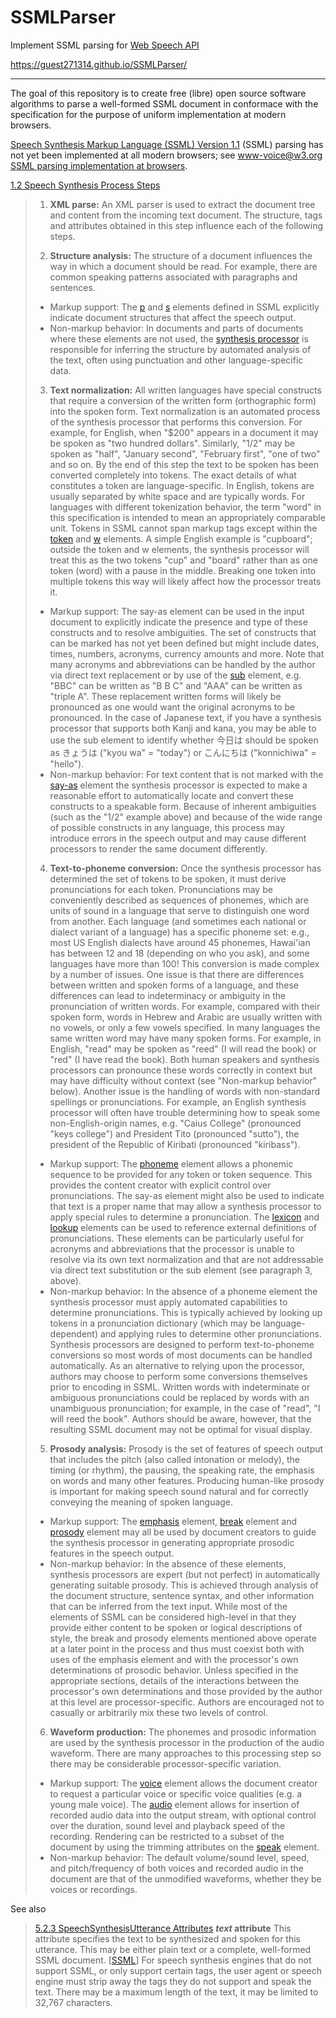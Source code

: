 # SSMLParser
Implement SSML parsing for [Web Speech API](https://w3c.github.io/speech-api/speechapi.html)

https://guest271314.github.io/SSMLParser/

----


The goal of this repository is to create free (libre) open source software algorithms to parse a well-formed SSML document in conformace with the specification for the purpose of uniform implementation at modern browsers.


[Speech Synthesis Markup Language (SSML) Version 1.1](https://www.w3.org/TR/2010/REC-speech-synthesis11-20100907/) (SSML) parsing has not yet been implemented at all modern browsers; see [www-voice@w3.org](https://lists.w3.org/Archives/Public/www-voice/) [SSML parsing implementation at browsers](https://lists.w3.org/Archives/Public/www-voice/2017OctDec/0000.html).


[1.2 Speech Synthesis Process Steps](https://www.w3.org/TR/2010/REC-speech-synthesis11-20100907/#S1.2)

> 1. **XML parse:** An XML parser is used to extract the document tree and content from the incoming text document. The structure, tags and attributes obtained in this step influence each of the following steps.
> 
> 2. **Structure analysis:** The structure of a document influences the way in which a document should be read. For example, there are common speaking patterns associated with paragraphs and sentences.
> 
>  - Markup support: The [p](https://www.w3.org/TR/2010/REC-speech-synthesis11-20100907/#edef_paragraph) and [s](https://www.w3.org/TR/2010/REC-speech-synthesis11-20100907/#edef_sentence) elements defined in SSML explicitly indicate document structures that affect the speech output.
> - Non-markup behavior: In documents and parts of documents where these elements are not used, the [synthesis processor](https://www.w3.org/TR/2010/REC-speech-synthesis11-20100907/#term-processor) is responsible for inferring the structure by automated analysis of the text, often using punctuation and other language-specific data.
> 
> 3. **Text normalization:** All written languages have special constructs that require a conversion of the written form (orthographic form) into the spoken form. Text normalization is an automated process of the synthesis processor that performs this conversion. For example, for English, when "$200" appears in a document it may be spoken as "two hundred dollars". Similarly, "1/2" may be spoken as "half", "January second", "February first", "one of two" and so on. By the end of this step the text to be spoken has been converted completely into tokens. The exact details of what constitutes a token are language-specific. In English, tokens are usually separated by white space and are typically words. For languages with different tokenization behavior, the term "word" in this specification is intended to mean an appropriately comparable unit. Tokens in SSML cannot span markup tags except within the [token](https://www.w3.org/TR/2010/REC-speech-synthesis11-20100907/#edef_token) and [w](https://www.w3.org/TR/2010/REC-speech-synthesis11-20100907/#edef_word) elements. A simple English example is "cup<break/>board"; outside the token and w elements, the synthesis processor will treat this as the two tokens "cup" and "board" rather than as one token (word) with a pause in the middle. Breaking one token into multiple tokens this way will likely affect how the processor treats it.
> 
>  - Markup support: The say-as element can be used in the input document to explicitly indicate the presence and type of these constructs and to resolve ambiguities. The set of constructs that can be marked has not yet been defined but might include dates, times, numbers, acronyms, currency amounts and more. Note that many acronyms and abbreviations can be handled by the author via direct text replacement or by use of the [sub](https://www.w3.org/TR/2010/REC-speech-synthesis11-20100907/#edef_sub) element, e.g. "BBC" can be written as "B B C" and "AAA" can be written as "triple A". These replacement written forms will likely be pronounced as one would want the original acronyms to be pronounced. In the case of Japanese text, if you have a synthesis processor that supports both Kanji and kana, you may be able to use the sub element to identify whether 今日は should be spoken as きょうは ("kyou wa" = "today") or こんにちは ("konnichiwa" = "hello").
> - Non-markup behavior: For text content that is not marked with the [say-as](https://www.w3.org/TR/2010/REC-speech-synthesis11-20100907/#edef_say-as) element the synthesis processor is expected to make a reasonable effort to automatically locate and convert these constructs to a speakable form. Because of inherent ambiguities (such as the "1/2" example above) and because of the wide range of possible constructs in any language, this process may introduce errors in the speech output and may cause different processors to render the same document differently.
> 
> 4. **Text-to-phoneme conversion:** Once the synthesis processor has determined the set of tokens to be spoken, it must derive pronunciations for each token. Pronunciations may be conveniently described as sequences of phonemes, which are units of sound in a language that serve to distinguish one word from another. Each language (and sometimes each national or dialect variant of a language) has a specific phoneme set: e.g., most US English dialects have around 45 phonemes, Hawai'ian has between 12 and 18 (depending on who you ask), and some languages have more than 100! This conversion is made complex by a number of issues. One issue is that there are differences between written and spoken forms of a language, and these differences can lead to indeterminacy or ambiguity in the pronunciation of written words. For example, compared with their spoken form, words in Hebrew and Arabic are usually written with no vowels, or only a few vowels specified. In many languages the same written word may have many spoken forms. For example, in English, "read" may be spoken as "reed" (I will read the book) or "red" (I have read the book). Both human speakers and synthesis processors can pronounce these words correctly in context but may have difficulty without context (see "Non-markup behavior" below). Another issue is the handling of words with non-standard spellings or pronunciations. For example, an English synthesis processor will often have trouble determining how to speak some non-English-origin names, e.g. "Caius College" (pronounced "keys college") and President Tito (pronounced "sutto"), the president of the Republic of Kiribati (pronounced "kiribass").
> 
> - Markup support: The [phoneme](https://www.w3.org/TR/2010/REC-speech-synthesis11-20100907/#edef_phoneme) element allows a phonemic sequence to be provided for any token or token sequence. This provides the content creator with explicit control over pronunciations. The say-as element might also be used to indicate that text is a proper name that may allow a synthesis processor to apply special rules to determine a pronunciation. The [lexicon](https://www.w3.org/TR/2010/REC-speech-synthesis11-20100907/#edef_lexicon) and [lookup](https://www.w3.org/TR/2010/REC-speech-synthesis11-20100907/#edef_lookup) elements can be used to reference external definitions of pronunciations. These elements can be particularly useful for acronyms and abbreviations that the processor is unable to resolve via its own text normalization and that are not addressable via direct text substitution or the sub element (see paragraph 3, above).
> - Non-markup behavior: In the absence of a phoneme element the synthesis processor must apply automated capabilities to determine pronunciations. This is typically achieved by looking up tokens in a pronunciation dictionary (which may be language-dependent) and applying rules to determine other pronunciations. Synthesis processors are designed to perform text-to-phoneme conversions so most words of most documents can be handled automatically. As an alternative to relying upon the processor, authors may choose to perform some conversions themselves prior to encoding in SSML. Written words with indeterminate or ambiguous pronunciations could be replaced by words with an unambiguous pronunciation; for example, in the case of "read", "I will reed the book". Authors should be aware, however, that the resulting SSML document may not be optimal for visual display.
> 
> 5. **Prosody analysis:** Prosody is the set of features of speech output that includes the pitch (also called intonation or melody), the timing (or rhythm), the pausing, the speaking rate, the emphasis on words and many other features. Producing human-like prosody is important for making speech sound natural and for correctly conveying the meaning of spoken language.
> 
> - Markup support: The [emphasis](https://www.w3.org/TR/2010/REC-speech-synthesis11-20100907/#edef_emphasis) element, [break](https://www.w3.org/TR/2010/REC-speech-synthesis11-20100907/#edef_break) element and [prosody](https://www.w3.org/TR/2010/REC-speech-synthesis11-20100907/#edef_prosody) element may all be used by document creators to guide the synthesis processor in generating appropriate prosodic features in the speech output.
> - Non-markup behavior: In the absence of these elements, synthesis processors are expert (but not perfect) in automatically generating suitable prosody. This is achieved through analysis of the document structure, sentence syntax, and other information that can be inferred from the text input.
> While most of the elements of SSML can be considered high-level in that they provide either content to be spoken or logical descriptions of style, the break and prosody elements mentioned above operate at a later point in the process and thus must coexist both with uses of the emphasis element and with the processor's own determinations of prosodic behavior. Unless specified in the appropriate sections, details of the interactions between the processor's own determinations and those provided by the author at this level are processor-specific. Authors are encouraged not to casually or arbitrarily mix these two levels of control.
> 
> 6. **Waveform production:** The phonemes and prosodic information are used by the synthesis processor in the production of the audio waveform. There are many approaches to this processing step so there may be considerable processor-specific variation.
> 
> - Markup support: The [voice](https://www.w3.org/TR/2010/REC-speech-synthesis11-20100907/#edef_voice) element allows the document creator to request a particular voice or specific voice qualities (e.g. a young male voice). The [audio](https://www.w3.org/TR/2010/REC-speech-synthesis11-20100907/#edef_audio) element allows for insertion of recorded audio data into the output stream, with optional control over the duration, sound level and playback speed of the recording. Rendering can be restricted to a subset of the document by using the trimming attributes on the [speak](https://www.w3.org/TR/2010/REC-speech-synthesis11-20100907/#edef_speak) element.
> - Non-markup behavior: The default volume/sound level, speed, and pitch/frequency of both voices and recorded audio in the document are that of the unmodified waveforms, whether they be voices or recordings.

See also

> [5.2.3 SpeechSynthesisUtterance Attributes](https://w3c.github.io/speech-api/speechapi.html#utterance-attributes)
> **_text_ attribute**
> This attribute specifies the text to be synthesized and spoken for this utterance. This may be either plain text or a complete, well-formed SSML document. [[SSML](https://w3c.github.io/speech-api/speechapi.html#ref-ssml)] For speech synthesis engines that do not support SSML, or only support certain tags, the user agent or speech engine must strip away the tags they do not support and speak the text. There may be a maximum length of the text, it may be limited to 32,767 characters.

